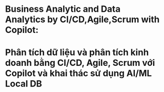 # Business Analytic and Data Analytics by CI/CD,Agile,Scrum with Copilot:
# Phân tích dữ liệu và phân tích kinh doanh bằng CI/CD, Agile, Scrum với Copilot và khai thác sử dụng AI/ML Local DB

